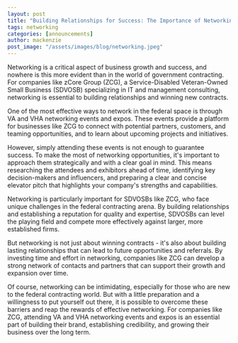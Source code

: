 ```yaml
---
layout: post
title: "Building Relationships for Success: The Importance of Networking in SDVOSB Government Contracting"
tags: networking
categories: [announcements]
author: mackenzie
post_image: "/assets/images/blog/networking.jpeg"
---
```


Networking is a critical aspect of business growth and success, and nowhere is this more evident than in the world of government contracting. For companies like zCore Group (ZCG), a Service-Disabled Veteran-Owned Small Business (SDVOSB) specializing in IT and management consulting, networking is essential to building relationships and winning new contracts.

One of the most effective ways to network in the federal space is through VA and VHA networking events and expos. These events provide a platform for businesses like ZCG to connect with potential partners, customers, and teaming opportunities, and to learn about upcoming projects and initiatives.

However, simply attending these events is not enough to guarantee success. To make the most of networking opportunities, it's important to approach them strategically and with a clear goal in mind. This means researching the attendees and exhibitors ahead of time, identifying key decision-makers and influencers, and preparing a clear and concise elevator pitch that highlights your company's strengths and capabilities.

Networking is particularly important for SDVOSBs like ZCG, who face unique challenges in the federal contracting arena. By building relationships and establishing a reputation for quality and expertise, SDVOSBs can level the playing field and compete more effectively against larger, more established firms.

But networking is not just about winning contracts - it's also about building lasting relationships that can lead to future opportunities and referrals. By investing time and effort in networking, companies like ZCG can develop a strong network of contacts and partners that can support their growth and expansion over time.

Of course, networking can be intimidating, especially for those who are new to the federal contracting world. But with a little preparation and a willingness to put yourself out there, it is possible to overcome these barriers and reap the rewards of effective networking. For companies like ZCG, attending VA and VHA networking events and expos is an essential part of building their brand, establishing credibility, and growing their business over the long term.